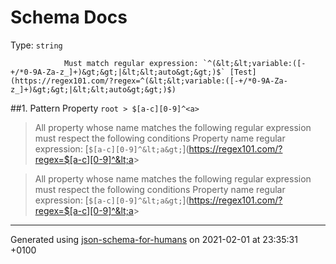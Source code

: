 # Schema Docs
Type: `string`

                Must match regular expression: `^(&lt;&lt;variable:([-+/*0-9A-Za-z_]+)&gt;&gt;|&lt;&lt;auto&gt;&gt;)$` [Test](https://regex101.com/?regex=^(&lt;&lt;variable:([-+/*0-9A-Za-z_]+)&gt;&gt;|&lt;&lt;auto&gt;&gt;)$)

##<a name="pattern1"></a>1. Pattern Property `root > $[a-c][0-9]^<a>`
  > All property whose name matches the following regular expression must respect the following conditions
    Property name regular expression: 
  [`$[a-c][0-9]^&lt;a&gt;`](https://regex101.com/?regex=$[a-c][0-9]^&lt;a&gt;

  > All property whose name matches the following regular expression must respect the following conditions
    Property name regular expression: 
  [`$[a-c][0-9]^&lt;a&gt;`](https://regex101.com/?regex=$[a-c][0-9]^&lt;a&gt;

----------------------------------------------------------------------------------------------------------------------------
Generated using [json-schema-for-humans](https://github.com/coveooss/json-schema-for-humans) on 2021-02-01 at 23:35:31 +0100